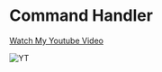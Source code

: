 # Command Handler

[Watch My Youtube Video](https://www.youtube.com/watch?v=qK1KoMaTlRc)

![YT](https://media.discordapp.net/attachments/841290477386858496/850621946404274177/unknown.png)
